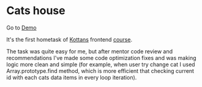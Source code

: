 # Cats house

Go to [Demo](https://kalash14.github.io/dom-homework/) 

It's the first hometask of [Kottans](https://github.com/kottans/) frontend [course](https://github.com/Kottans/frontend).

The task was quite easy for me, but after mentor code review and recommendations I've made some code optimization fixes and was making logic more clean and simple (for example, when user try change cat I used Array.prototype.find method, which is more efficient that checking current id with each cats data items in every loop iteration).
